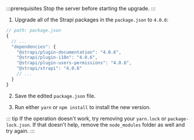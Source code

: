 :::prerequisites
Stop the server before starting the upgrade. 
:::

1. Upgrade all of the Strapi packages in the `package.json` to `4.0.6`:

```jsx
// path: package.json
{
  // ...
  "dependencies": {
    "@strapi/plugin-documentation": "4.0.6",
    "@strapi/plugin-i18n": "4.0.6",
    "@strapi/plugin-users-permissions": "4.0.6",
    "@strapi/strapi": "4.0.6"
    // ...
  }
}

```

2. Save the edited `package.json` file.

3. Run either `yarn` or `npm install` to install the new version.

::: tip
If the operation doesn't work, try removing your `yarn.lock` or `package-lock.json`. If that doesn't help, remove the `node_modules` folder as well and try again.
:::